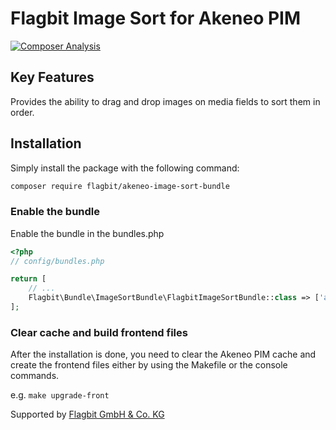 # Flagbit Image Sort for Akeneo PIM

[![Composer Analysis](https://github.com/flagbit/akeneo-image-sort-bundle/actions/workflows/composer-analysis.yml/badge.svg?branch=main)](https://github.com/flagbit/akeneo-image-sort-bundle/actions/workflows/composer-analysis.yml)

## Key Features

Provides the ability to drag and drop images on media fields to sort them in order.

## Installation

Simply install the package with the following command:

```bash
composer require flagbit/akeneo-image-sort-bundle
```

### Enable the bundle

Enable the bundle in the bundles.php

```php
<?php
// config/bundles.php

return [
    // ...
    Flagbit\Bundle\ImageSortBundle\FlagbitImageSortBundle::class => ['all' => true],
];
```

### Clear cache and build frontend files

After the installation is done, you need to clear the Akeneo PIM cache and create the frontend files either by using the Makefile or the console commands.

e.g.
`make upgrade-front`

Supported by [Flagbit GmbH & Co. KG](https://www.flagbit.de)
